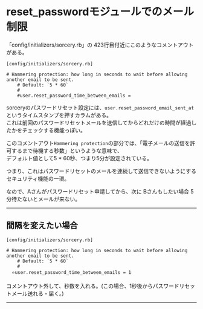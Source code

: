 # reset_passwordモジュールでのメール制限
「config/initializers/sorcery.rb」の 423行目付近にこのようなコメントアウトがある。
~~~
[config/initializers/sorcery.rb]

# Hammering protection: how long in seconds to wait before allowing another email to be sent.
    # Default: `5 * 60`
    #
    #user.reset_password_time_between_emails = 
~~~
sorceryのパスワードリセット設定には、`user.reset_password_email_sent_at`というタイムスタンプを押すカラムがある。    
これは前回のパスワードリセットメールを送信してからどれだけの時間が経過したかをチェックする機能っぽい。  

このコメントアウト`Hammering protection`の部分では、「電子メールの送信を許可するまで待機する秒数」というような意味で、    
デフォルト値として5 * 60秒、つまり5分が設定されている。   

つまり、これはパスワードリセットのメールを連続して送信できないようにするセキュリティ機能の一環。

なので、Aさんがパスワードリセット申請してから、次に Bさんもしたい場合 5分待たないとメールが来ない。
***

## 間隔を変えたい場合
~~~
[config/initializers/sorcery.rb]

# Hammering protection: how long in seconds to wait before allowing another email to be sent.
    # Default: `5 * 60`
    #
  ⭐️user.reset_password_time_between_emails = 1
~~~
コメントアウト外して、秒数を入れる。(この場合、1秒後からパスワードリセットメール送れる・届く。)
***

